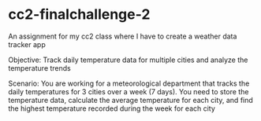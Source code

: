 # cc2-finalchallenge-2

An assignment for my cc2 class where I have to create a weather data tracker app

Objective: Track daily temperature data for multiple cities and analyze the temperature trends

Scenario: You are working for a meteorological department that tracks the daily temperatures for 3 cities over a week (7 days). You need to store the temperature data, calculate the average temperature for each city, and find the highest temperature recorded during the week for each city
